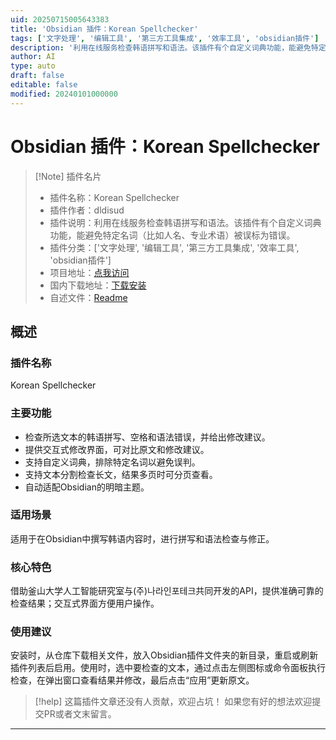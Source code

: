 ```yaml
---
uid: 20250715005643383
title: 'Obsidian 插件：Korean Spellchecker'
tags: ['文字处理', '编辑工具', '第三方工具集成', '效率工具', 'obsidian插件']
description: '利用在线服务检查韩语拼写和语法。该插件有个自定义词典功能，能避免特定名词（比如人名、专业术语）被误标为错误。'
author: AI
type: auto
draft: false
editable: false
modified: 20240101000000
---
```


# Obsidian 插件：Korean Spellchecker

> [!Note] 插件名片
> - 插件名称：Korean Spellchecker
> - 插件作者：dldisud
> - 插件说明：利用在线服务检查韩语拼写和语法。该插件有个自定义词典功能，能避免特定名词（比如人名、专业术语）被误标为错误。
> - 插件分类：['文字处理', '编辑工具', '第三方工具集成', '效率工具', 'obsidian插件']
> - 项目地址：[点我访问](https://github.com/dldisud/obsidian-korean-spellchecker)
> - 国内下载地址：[下载安装](https://pkmer.cn/products/plugin/pluginMarket/?korean-spellchecker)
> - 自述文件：[Readme](https://ghproxy.net/https://raw.githubusercontent.com/dldisud/obsidian-korean-spellchecker/master/README.md)



## 概述

### 插件名称
Korean Spellchecker

### 主要功能
- 检查所选文本的韩语拼写、空格和语法错误，并给出修改建议。
- 提供交互式修改界面，可对比原文和修改建议。
- 支持自定义词典，排除特定名词以避免误判。
- 支持文本分割检查长文，结果多页时可分页查看。
- 自动适配Obsidian的明暗主题。

### 适用场景
适用于在Obsidian中撰写韩语内容时，进行拼写和语法检查与修正。

### 核心特色
借助釜山大学人工智能研究室与(주)나라인포테크共同开发的API，提供准确可靠的检查结果；交互式界面方便用户操作。

### 使用建议
安装时，从仓库下载相关文件，放入Obsidian插件文件夹的新目录，重启或刷新插件列表后启用。使用时，选中要检查的文本，通过点击左侧图标或命令面板执行检查，在弹出窗口查看结果并修改，最后点击“应用”更新原文。


> [!help] 
> 这篇插件文章还没有人贡献，欢迎占坑！
> 如果您有好的想法欢迎提交PR或者文末留言。
> 

---


